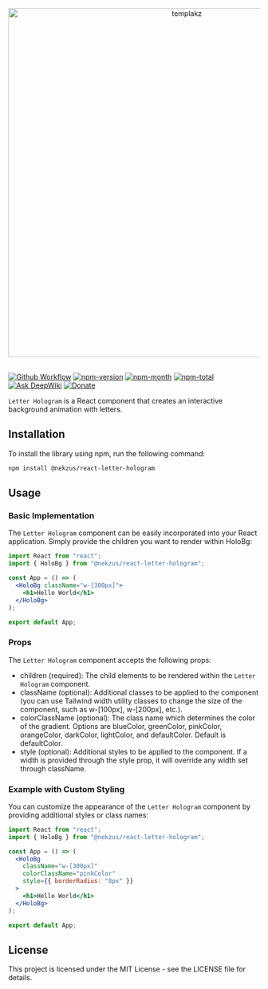 <div align="center">
<img width="700" alt="templakz" src="https://res.cloudinary.com/dsvsl0b0b/image/upload/v1706374690/npm-package/pmknqveou1gvs5ldlntt.png">
</div>
<br>

[![Github Workflow](https://github.com/nekzus/letter-hologram/actions/workflows/publish.yml/badge.svg?event=push)](https://github.com/Nekzus/letter-hologram/actions/workflows/publish.yml)
[![npm-version](https://img.shields.io/npm/v/@nekzus/react-letter-hologram.svg)](https://www.npmjs.com/package/@nekzus/react-letter-hologram)
[![npm-month](https://img.shields.io/npm/dm/@nekzus/react-letter-hologram.svg)](https://www.npmjs.com/package/@nekzus/react-letter-hologram)
[![npm-total](https://img.shields.io/npm/dt/@nekzus/react-letter-hologram.svg?style=flat)](https://www.npmjs.com/package/@nekzus/react-letter-hologram)
[![Ask DeepWiki](https://deepwiki.com/badge.svg)](https://deepwiki.com/Nekzus/letter-hologram)
[![Donate](https://img.shields.io/badge/donate-paypal-blue.svg?style=flat-square)](https://paypal.me/maseortega)

`Letter Hologram` is a React component that creates an interactive background
animation with letters.

## Installation

To install the library using npm, run the following command:

```bash
npm install @nekzus/react-letter-hologram
```

## Usage

### Basic Implementation

The `Letter Hologram` component can be easily incorporated into your React
application. Simply provide the children you want to render within HoloBg:

```jsx
import React from "react";
import { HoloBg } from "@nekzus/react-letter-hologram";

const App = () => (
  <HoloBg className="w-[300px]">
    <h1>Hello World</h1>
  </HoloBg>
);

export default App;
```

### Props

The `Letter Hologram` component accepts the following props:

- children (required): The child elements to be rendered within the
  `Letter Hologram` component.
- className (optional): Additional classes to be applied to the component (you
  can use Tailwind width utility classes to change the size of the component,
  such as w-[100px], w-[200px], etc.).
- colorClassName (optional): The class name which determines the color of the
  gradient. Options are blueColor, greenColor, pinkColor, orangeColor,
  darkColor, lightColor, and defaultColor. Default is defaultColor.
- style (optional): Additional styles to be applied to the component. If a width
  is provided through the style prop, it will override any width set through
  className.

### Example with Custom Styling

You can customize the appearance of the `Letter Hologram` component by providing
additional styles or class names:

```jsx
import React from "react";
import { HoloBg } from "@nekzus/react-letter-hologram";

const App = () => (
  <HoloBg
    className="w-[300px]"
    colorClassName="pinkColor"
    style={{ borderRadius: "8px" }}
  >
    <h1>Hello World</h1>
  </HoloBg>
);

export default App;
```

## License

This project is licensed under the MIT License - see the LICENSE file for
details.
